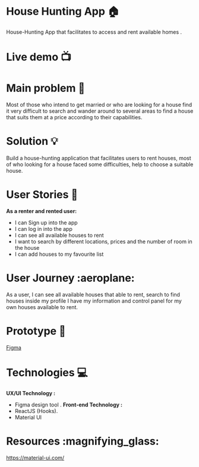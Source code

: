 

# House Hunting App :house:
House-Hunting App that facilitates to access and rent available homes .
# Live demo :tv:
# Main problem :new_moon_with_face:
Most of those who intend to get married or who are looking for a house find it very difficult to search and wander around to several areas to find a house that suits them at a price according to their capabilities.
# Solution :bulb:
Build a house-hunting application that facilitates users to rent houses, most of who looking for a house faced some difficulties, help to choose a suitable house.
# User Stories :book:
**As a renter and rented user:**
- I can Sign up into the app
- I can log in into the app
- I can see all available houses to rent
- I want to search by different locations, prices and the number of room in the house
- I can add houses to my favourite list
# User Journey :aeroplane:
As a user, I can see all available houses that able to rent, search to find houses  inside my profile I have my information and control panel for my own houses available to rent.
# Prototype :art:
 [Figma](https://www.figma.com/file/8VtKYY5VwcbLpwGJThc61h/House-Hunting?type=design&node-id=0-1&mode=design&t=biSn2tYQHICOE6dh-0)
# Technologies :computer:
**UX/UI Technology :**
- Figma design tool .
**Front-end Technology :**
- ReactJS (Hooks).
- Material UI
# Resources :magnifying_glass:
<https://material-ui.com/>
